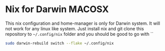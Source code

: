 # Nix for Darwin MACOSX
This nix configuration and home-manager is only for Darwin system. It will not work for any linux like system.
Just install nix and git clone this repository to `~/.config/nix` folder and you should be good to go with ``
```bash
sudo darwin-rebuild switch --flake ~/.config/nix
```
